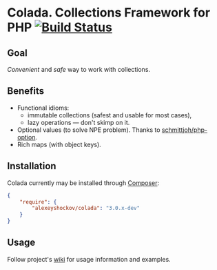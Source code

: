 # Colada. Collections Framework for PHP [![Build Status](https://secure.travis-ci.org/alexeyshockov/colada.png)](http://travis-ci.org/alexeyshockov/colada)

## Goal

_Convenient_ and _safe_ way to work with collections.

## Benefits

* Functional idioms:
    * immutable collections (safest and usable for most cases),
    * lazy operations — don't skimp on it.
* Optional values (to solve NPE problem). Thanks to [schmittjoh/php-option](https://github.com/schmittjoh/php-option).
* Rich maps (with object keys).

## Installation

Colada currently may be installed through [Composer](https://github.com/composer/composer):

``` json
{
    "require": {
        "alexeyshockov/colada": "3.0.x-dev"
    }
}
```

## Usage

Follow project's [wiki](https://github.com/alexeyshockov/colada/wiki) for usage information and examples.
